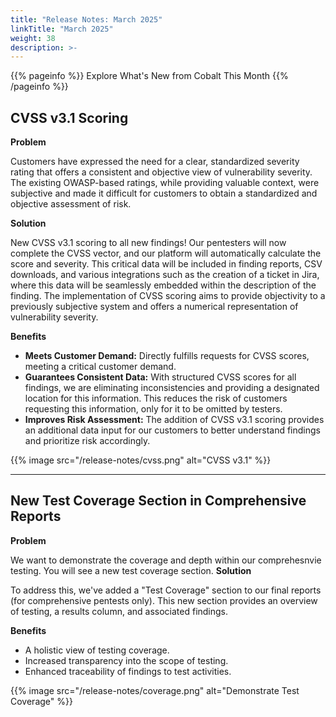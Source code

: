 ```yaml
---
title: "Release Notes: March 2025"
linkTitle: "March 2025"
weight: 38
description: >-
---
```


{{% pageinfo %}}
Explore What's New from Cobalt This Month
{{% /pageinfo %}}

## CVSS v3.1 Scoring
<strong>Problem</strong>

Customers have expressed the need for a clear, standardized severity rating that offers a consistent and objective view of vulnerability severity. The existing OWASP-based ratings, while providing valuable context, were subjective and made it difficult for customers to obtain a standardized and objective assessment of risk.</br>

<strong>Solution</strong>

New CVSS v3.1 scoring to all new findings! Our pentesters will now complete the CVSS vector, and our platform will automatically calculate the score and severity. This critical data will be included in finding reports, CSV downloads, and various integrations such as the creation of a ticket in Jira, where this data will be seamlessly embedded within the description of the finding. The implementation of CVSS scoring aims to provide objectivity to a previously subjective system and offers a numerical representation of vulnerability severity.

<strong>Benefits</strong>

- <strong>Meets Customer Demand:</strong> Directly fulfills requests for CVSS scores, meeting a critical customer demand.
- <strong>Guarantees Consistent Data:</strong> With structured CVSS scores for all findings, we are eliminating inconsistencies and providing a designated location for this information. This reduces the risk of customers requesting this information, only for it to be omitted by testers.
- <strong>Improves Risk Assessment:</strong> The addition of CVSS v3.1 scoring provides an additional data input for our customers to better understand findings and prioritize risk accordingly.

{{% image src="/release-notes/cvss.png" alt="CVSS v3.1" %}}

---

## New Test Coverage Section in Comprehensive Reports
<strong>Problem</strong>

We want to demonstrate the coverage and depth within our comprehesnvie testing. You will see a new test coverage section.
<strong>Solution</strong>

To address this, we've added a "Test Coverage" section to our final reports (for comprehensive pentests only). This new section provides an overview of testing, a results column, and associated findings.

<strong>Benefits</strong>
- A holistic view of testing coverage.
- Increased transparency into the scope of testing.
- Enhanced traceability of findings to test activities.

{{% image src="/release-notes/coverage.png" alt="Demonstrate Test Coverage" %}}
